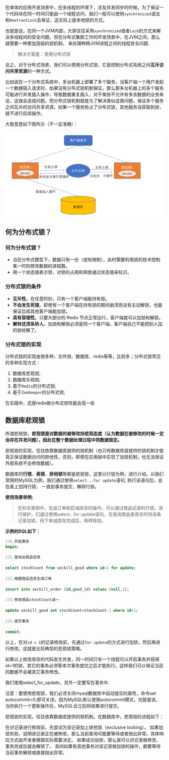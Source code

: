 在单体的应用开发场景中，在多线程的环境下，涉及并发同步的时候，为了保证一个代码块在同一时间只能由一个线程访问，我们一般可以使用`synchronized`语法和`ReetrantLock`去保证，这实际上是本地锁的方式。

也就是说，在同一个JVM内部，大家往往采用`synchronized`或者`Lock`的方式来解决多线程间的安全问题。但在分布式集群工作的开发场景中，在JVM之间，那么就需要一种更加高级的锁机制，
来处理种跨JVM进程之间的线程安全问题.

> 解决方案是：使用分布式锁

总之，对于分布式场景，我们可以使用分布式锁，它是控制分布式系统之间**互斥访问共享资源**的一种方式。

比如说在一个分布式系统中，多台机器上部署了多个服务，当客户端一个用户发起一个数据插入请求时，如果没有分布式锁机制保证，那么那多台机器上的多个服务可能进行并发插入操作，导致数据重复插入，对于某些不允许有多余数据的业务来说，这就会造成问题。而分布式锁机制就是为了解决类似这类问题，保证多个服务之间互斥的访问共享资源，如果一个服务抢占了分布式锁，其他服务没获取到锁，就不进行后续操作。

大致意思如下图所示（不一定准确）：

![img.png](img.png)

## 何为分布式锁？

### 何为分布式锁？

* 当在分布式模型下，数据只有一份（或有限制），此时需要利用锁的技术控制某一时刻修改数据的进程数。
* 用一个状态值表示锁，对锁的占用和释放通过状态值来标识。

### 分布式锁的条件

* **互斥性**。在任意时刻，只有一个客户端能持有锁。
* **不会发生死锁**。即使有一个客户端在持有锁的期间崩溃而没有主动解锁，也能保证后续其他客户端能加锁。
* **具有容错性**。只要大部分的 Redis 节点正常运行，客户端就可以加锁和解锁。
* **解铃还须系铃人**。加锁和解锁必须是同一个客户端，客户端自己不能把别人加的锁给解了。

### 分布式锁的实现

分布式锁的实现由很多种，文件锁、数据库、redis等等，比较多；分布式锁常见的多种实现方式：

1. 数据库悲观锁;
2. 数据库乐观锁;
3. 基于`Redis`的分布式锁;
4. 基于`ZooKeeper`的分布式锁;

在实践中，还是redis做分布式锁性能会高一些

## 数据库悲观锁

所谓悲观锁，**悲观锁是对数据的被修改持悲观态度（认为数据在被修改的时候一定会存在并发问题），因此在整个数据处理过程中将数据锁定。**

悲观锁的实现，往往依靠数据库提供的锁机制（也只有数据库层提供的锁机制才能真正保证数据访问的排他性，否则，即使在应用层中实现了加锁机制，也无法保证外部系统不会修改数据）。

数据库的**行锁**、**表锁**、**排他锁**等都是悲观锁，这里以行锁为例，进行介绍。以我们常用的MySQL为例，我们通过使用`select...for update`语句, 执行该语句后，会在表上加持行锁，
一直到事务提交，解除行锁。

**使用场景举例:**

> 在秒杀案例中，生成订单和扣减库存的操作，可以通过商品记录的行锁，进行保护。们通过使用select...for update语句，在查询商品表库存时将该条记录加锁，待下单减库存完成后，再释放锁。

**示例的SQL如下：**

```sql
//0.开始事务
begin; 
	
//1.查询出商品信息

select stockCount from seckill_good where id=1 for update;

//2.根据商品信息生成订单

insert into seckill_order (id,good_id) values (null,1);

//3.修改商品stockCount减一

update seckill_good set stockCount=stockCount-1 where id=1;

//4.提交事务

commit;
```

以上，在对`id = 1`的记录修改前，先通过`for update`的方式进行加锁，然后再进行修改。这就是比较典型的悲观锁策略。

如果以上修改库存的代码发生并发，同一时间只有一个线程可以开启事务并获得id=1的锁，其它的事务必须等本次事务提交之后才能执行。这样我们可以保证当前的数据不会被其它事务修改。

我们使用select_for_update，另外一定要写在事务中.

注意：要使用悲观锁，我们必须关闭mysql数据库中自动提交的属性，命令set autocommit=0;即可关闭，因为MySQL默认使用autocommit模式，也就是说，当你执行一个更新操作后，MySQL会立刻将结果进行提交。

悲观锁的实现，往往依靠数据库提供的锁机制。在数据库中，悲观锁的流程如下：

在对记录进行修改前，先尝试为该记录加上排他锁（exclusive locking）。
如果加锁失败，说明该记录正在被修改，那么当前查询可能要等待或者抛出异常。具体响应方式由开发者根据实际需要决定。
如果成功加锁，那么就可以对记录做修改，事务完成后就会解锁了。
其间如果有其他事务对该记录做加锁的操作，都要等待当前事务解锁或直接抛出异常。